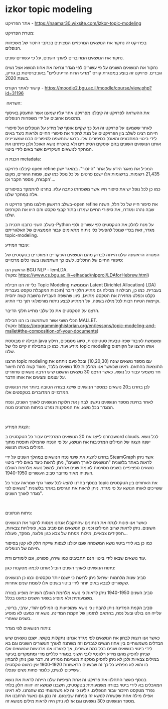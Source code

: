 # izkor topic modeling

אתר הפרויקט - https://naamar30.wixsite.com/izkor-topic-modeling


מטרת הפרויקט:

בפרויקט זה נחקור את הנושאים המרכזיים המצוינים בכתבי היזכור של משפחות הנופלים.

נחקור את הנושאים המדוברים לאורך השנים, על פי עשורים שונים. 

נחקור את הנושאים השונים על פי עשורים לפי מגדר ונראה את אחוז הנושא אצל נשים וגברים.
פרויקט זה בוצע במסגרת קורס "מדעי הרוח הדיגיטליים" באוניברסיטת בן גוריון, בשנת 2020.

קישור לאתר הקורס - https://moodle2.bgu.ac.il/moodle/course/view.php?id=31196

​
השראה:

את ההשראה לפרויקט זה קיבלנו מפרויקט אחר עליו שמענו אשר התעסק באיסוף מתכונים אהובים על ידי משפחות הנופלים.

לאחר ששמענו על פרויקט זה ועל כך שקיים אוסף של מידע על הנופלים ועל סיפורי חייהם רצינו לשלב בין הפרויקטים על מנת לחקור את סיפורי החיים ולראות כיצד באים לידי ביטוי המתכונים והאוכל בסיפורים אלו. ברגע שנחשפנו לסיפורים הבנו שמעניינים אותנו הנושאים השונים בהם עוסקים הסיפורים ולא בהכרח נושא האוכל ולכן פיתחנו את המחקר לנושאים העיקריים אשר באים לידי ביטוי.

הכנת ה metadata:​

קיבלנו פרויקט open refine המכיל את מאגר הידע של אתר "היזכור". במאגר ישנן 21,435 רשומות. ברשומות אלו ישנם פרטים על כל נופל כמו שם, שמות ההורים, מקום הקבורה, מספר הקבר וכו'...

כמו כן לכל נופל יש את סיפור חייו אשר משפחתו כתבה עליו. בחרנו להתמקד בסיפורים אלה במחקר שלנו.

בשלב הראשון חילצנו מתוך פרויקט ה-open refine את סיפור חייו של כל חלל, השנה שבה נהרג ומגדרו, את סיפורי החיים שמרנו בתור קבצי טקסט והם היוו את הקורפוס שלנו.

בשלב השני כתבנו תכנית ב-Python על מנת לחלק את הטקסטים לפי עשורים ולפי מגדר, זאת בכדי שנוכל להפעיל כלי ניתוח מתאימים עבור הממצאים של האלגוריתם topic-modeling.



עיבוד המידע:

המטרה הראשונה שלנו הייתה לבדוק מהם הנושאים העיקריים המוזכרים בטקסטים של סיפורי החיים של החללים. לשם כך השתמשנו בשני כלים מרכזיים:

הראשון הנו BGU NLP - lemLDA. (מקור: https://www.cs.bgu.ac.il/~elhadad/nlpproj/LDAforHebrew.html)

כלי זה הנו חבילת Topic Modeling המממשת Latent Dirichlet Allocation) LDA) בעברית. כמו כן, חבילה זו מכילה גם מתייג חלקי דיבר (תוכנית המקבלת טקסט בעברית כקלט וכפלט מחזירה את הטקסט מתויג), כיוון שהשפה העברית נחשבת קשה יחסית וקיימות הטיות רבות לכל מילה בשפה, על המתייג לבצע ניתוח מורפולוגי תוך כדי התיוג.

הרצנו על הטקסטים את כל שלבי מתייג חלקי הדיבר.

הכלי השני אשר השתמשנו בו הנו חבילת MALLET. (מקור: https://programminghistorian.org/en/lessons/topic-modeling-and-mallet#the-composition-of-your-documents)

חבילה זו מבוססת java ומשמשת לעיבוד שפה טבעית סטטיסטית, סיווג מסמכים, חילוץ מידע ועוד. כמו כן בחבילה זו קיים כלי של topic modeling אותו הרצנו על הקורפוס שלנו.

הרצנו topic modeling עם מספר נושאים שונה (10,20,30) ובכל פעם ניתחנו את התוצאות בהתאם. ראינו שכאשר אנו מחלקות ל10 נושאים בלבד, מאוד קשה לתת תיאור חד משמעי עבור כל נושא. כאשר הרצנו 30 נושאים הרגשנו שיש הרבה נושאים שחוזרים על עצמם ומציגים את אותו הדבר.

לכן בחרנו ב20 נושאים כמספר הנושאים שייצג בצורה הטובה ביותר את הנושאים המרכזיים המדוברים בטקסטים אלו.

לאחר בחינת מספר הנושאים ניגשנו לבחון את חלוקת הנושאים לאורך השנים, ונפח המגדר בכל נושא. את המסקנות נפרט בניתוח הנתונים מטה.

​​

הצגת המידע:

בחרנו לייצג את 20 הנושאים המרכזיים עבור כל הטקסטים בword clouds. לכל נושא ישנה הצגה של המילים המרכיבות את הנושא, על פי הנפח שהמילה תופסת מתוך המילים באותו הנושא.

בחרנו להציג את שינוי נפח הנושאים במהלך השנים על ידי SteamGraph אשר ניתן לראות באתר בלשונית "הנושאים לאורך השנים", ניתן לראות כיצד באים לידי ביטוי נושאים ספציפיים בשנים מסוימות לעומת שנים אחרות, למשל נושא מלחמת העולם השנייה מאוד מדובר סביב העשורים 1940-1950.

בנוסף בחרנו להציג לכל עשור גרף שמראה עבור כל topic את האחוזים בין הטקסטים ששייכים לאותו הנושא על פי מגדר. ניתן לראות את הגרפים באתר בלשונית "נושאים לפי מגדר לאורך השנים".

​

ניתוח הנתונים:

כאשר אנו פונות לנתח את הנתונים שהתקבלו אנחנו מנסות לחקור את הנושאים השונים. ניתן לראות שרוב המילים וכמו כן הנושאים הם סביב צבא, פעילויות צבאיות, תפקידים צבאיים, מילות מפתח של צבא כגון פלוגה, מפקד, פעולה...

כמו כן בא לידי ביטוי נושא המשפחה שגם יכולנו לצפות שייקח חלק לא קטן בסיפור חייהם של הנופלים.

עוד נושאים שבאו לידי ביטוי הנם תחביבים כמו שירה, ספורט, וגם לימודים ודת.

ניתוח הנושאים לאורך השנים הוביל אותנו לכמה מסקנות כגון:

סביב שנות מלחמות ישראל ניתן לראות כי ישנם יותר טקסטים וכמו כן הנושאים שקשורים לצבא באים יותר לידי ביטוי בשנים אלו לעומת שנים אחרות.

סביב השנים 1940-1950 ניתן לראות כי נושא מלחמת העולם השנייה מופיע בצורה משמעותית ולא מופיע בשאר השנים כמעט בכלל.

סביב הקמת המדינה ניתן להבחין כי נושא שמופיעות בו המילים יהודי, ערבי, בריטי, עלייה הנו בולט ובעל נפח, בהתאם לתזמון של הקמת המדינה. נושא זה כמעט לא מופיע בשנים שאחרי.

ניתוח הנושאים לפי מגדר:

כאשר אנו רוצות לבחון את הנושאים לפי מגדר אנחנו נתקלות בקושי. ישנם נושאים שיש הבדלים משמעותיים בין אחוז הנשים לגברים וזה משתנה לאורך העשורים השונים וגם בא לידי ביטוי בנושאים שונים בכל כמה עשורים, אך לצערנו אנו מרגישות שנושאים אלו שניתן להפיק מהם מידע רלוונטי לגבי השוני במגדר כלליים מדי ומתמקדים בעיקר במילים צבאיות ולכן לא ניתן להסיק מסקנות מעניינות ממידע זה. דבר שכן ניתן להבחין בו והוא לא מפתיע כל כך זה שבשנים הראשונות 1900-1920 אין כמעט טקסטים ששייכים לנשים, כלומר פחות נשים שנפלו.

בנוסף כאשר התחלנו את פרויקט זה אחת הציפיות שלנו הייתה לראות את נושא המאכלים בא לידי ביטוי בצורה משמעותית בטקסטים, חשבנו שנושא זה יהווה חלק בלתי נפרד מטקסט היזכור עבור הנופלים. גילינו כי זה לא משמעותי כמו שהנחנו. לא ראינו אפילו מילה אחת שקשורה לנושא זה בניתוח שביצענו. זה נכון גם כאשר הרחבנו את מספר הנושאים ל30 נושאים וגם אז לא ניתן היה לראות מילים מנושא זה.
